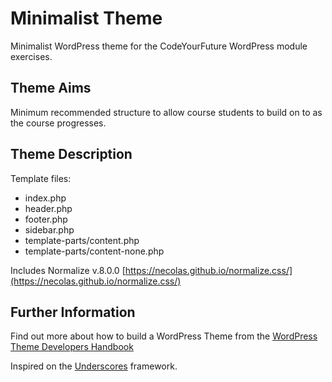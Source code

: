 # Minimalist Theme

Minimalist WordPress theme for the CodeYourFuture WordPress module exercises.

## Theme Aims

Minimum recommended structure to allow course students to build on to as the course progresses.

## Theme Description

Template files:
* index.php
* header.php
* footer.php
* sidebar.php
* template-parts/content.php
* template-parts/content-none.php

Includes Normalize v.8.0.0 [https://necolas.github.io/normalize.css/](https://necolas.github.io/normalize.css/)

## Further Information

Find out more about how to build a WordPress Theme from the [WordPress Theme Developers Handbook](https://developer.wordpress.org/themes/)

Inspired on the [Underscores](https://underscores.me/) framework.
